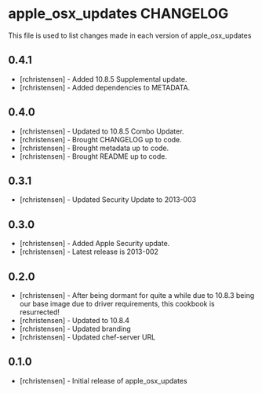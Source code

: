 apple_osx_updates CHANGELOG
===========================

This file is used to list changes made in each version of apple_osx_updates

0.4.1
-----
- [rchristensen] - Added 10.8.5 Supplemental update.
- [rchristensen] - Added dependencies to METADATA.

0.4.0
-----
- [rchristensen] - Updated to 10.8.5 Combo Updater.
- [rchristensen] - Brought CHANGELOG up to code.
- [rchristensen] - Brought metadata up to code.
- [rchristensen] - Brought README up to code.

0.3.1
-----
- [rchristensen] - Updated Security Update to 2013-003

0.3.0
-----
- [rchristensen] - Added Apple Security update.
- [rchristensen] - Latest release is 2013-002

0.2.0
-----
- [rchristensen] - After being dormant for quite a while due to 10.8.3 being our base image due to driver requirements, this cookbook is resurrected!
- [rchristensen] - Updated to 10.8.4
- [rchristensen] - Updated branding
- [rchristensen] - Updated chef-server URL

0.1.0
-----
- [rchristensen] - Initial release of apple_osx_updates
